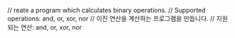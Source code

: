 // reate a program which calculates binary operations.
// Supported operations: and, or, xor, nor
// 이진 연산을 계산하는 프로그램을 만듭니다.
// 지원되는 연산: and, or, xor, nor
